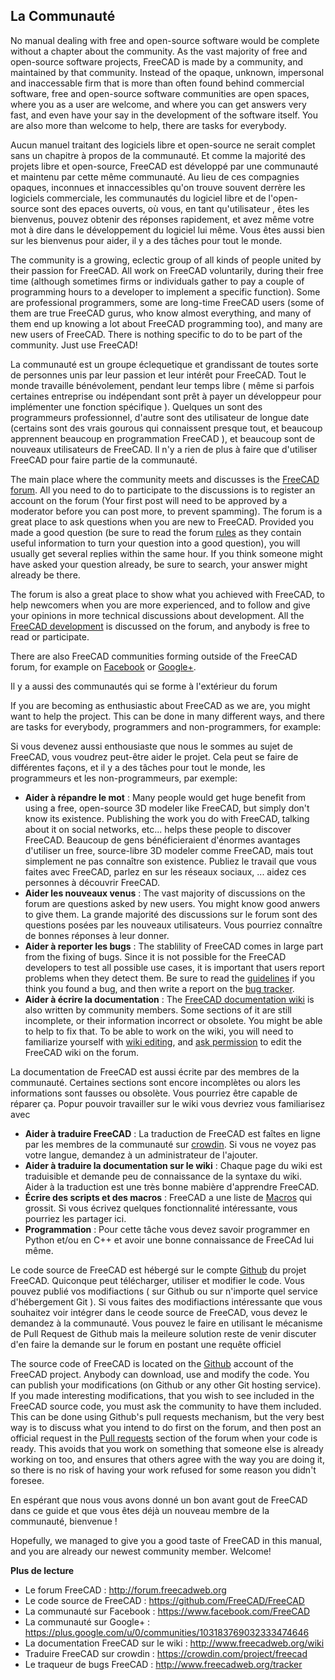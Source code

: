 ## La Communauté

No manual dealing with free and open-source software would be complete without a chapter about the community. As the vast majority of free and open-source software projects, FreeCAD is made by a community, and maintained by that community. Instead of the opaque, unknown, impersonal and inaccessable firm that is more than often found behind commercial software, free and open-source software communities are open spaces, where you as a user are welcome, and where you can get answers very fast, and even have your say in the development of the software itself. You are also more than welcome to help, there are tasks for everybody.

Aucun manuel traitant des logiciels libre et open-source ne serait complet sans un chapitre à propos de la communauté. Et comme la majorité des projets libre et open-source, FreeCAD est développé par une communauté et maintenu par cette même communauté. Au lieu de ces compagnies opaques, inconnues et innaccessibles qu'on trouve souvent derrère les logiciels commerciale, les communautés du logiciel libre et de l'open-source sont des epaces ouverts, où vous, en tant qu'utilisateur , êtes les bienvenus, pouvez obtenir des réponses rapidement, et avez même votre mot à dire dans le développement du logiciel lui même. Vous êtes aussi bien sur les bienvenus pour aider, il y a des tâches pour tout le monde. 

The community is a growing, eclectic group of all kinds of people united by their passion for FreeCAD. All work on FreeCAD voluntarily, during their free time (although sometimes firms or individuals gather to pay a couple of programming hours to a developer to implement a specific function). Some are professional programmers, some are long-time FreeCAD users (some of them are true FreeCAD gurus, who know almost everything, and many of them end up knowing a lot about FreeCAD programming too), and many are new users of FreeCAD. There is nothing specific to do to be part of the community. Just use FreeCAD!

La communauté est un groupe éclequetique et grandissant de toutes sorte de personnes unis par leur passion et leur intérêt pour FreeCAD. Tout le monde travaille bénévolement, pendant leur temps libre ( même si parfois certaines entreprise ou indépendant sont prêt à payer un développeur pour implémenter une fonction spécifique ). Quelques un sont des programmeurs professionnel, d'autre sont des utilisateur de longue date (certains sont des vrais gourous qui connaissent presque tout, et beaucoup apprennent beaucoup en programmation FreeCAD ), et beaucoup sont de nouveaux utilisateurs de FreeCAD. Il n'y a rien de plus à faire que d'utiliser FreeCAD pour faire partie de la communauté.

The main place where the community meets and discusses is the [FreeCAD forum](http://forum.freecadweb.org). All you need to do to participate to the discussions is to register an account on the forum (Your first post will need to be approved by a moderator before you can post more, to prevent spamming). The forum is a great place to ask questions when you are new to FreeCAD. Provided you made a good question (be sure to read the forum [rules](http://forum.freecadweb.org/viewtopic.php?f=3&t=2264) as they contain useful information to turn your question into a good question), you will usually get several replies within the same hour. If you think someone might have asked your question already, be sure to search, your answer might already be there.

The forum is also a great place to show what you achieved with FreeCAD, to help newcomers when you are more experienced, and to follow and give your opinions in more technical discussions about development. All the [FreeCAD development](http://forum.freecadweb.org/viewforum.php?f=6) is discussed on the forum, and anybody is free to read or participate.

There are also FreeCAD communities forming outside of the FreeCAD forum, for example on [Facebook](https://www.facebook.com/FreeCAD) or [Google+](https://plus.google.com/u/0/communities/103183769032333474646).

Il y a aussi des communautés qui se forme à l'extérieur du forum

If you are becoming as enthusiastic about FreeCAD as we are, you might want to help the project. This can be done in many different ways, and there are tasks for everybody, programmers and non-programmers, for example:

Si vous devenez aussi enthousiaste que nous le sommes au sujet de FreeCAD, vous voudrez peut-être aider le projet. Cela peut se faire de différentes façons, et il y a des tâches pour tout le monde, les programmeurs et les non-programmeurs, par exemple:

* **Aider à répandre le mot** : Many people would get huge benefit from using a free, open-source 3D modeler like FreeCAD, but simply don't know its existence. Publishing the work you do with FreeCAD, talking about it on social networks, etc... helps these people to discover FreeCAD.
Beaucoup de gens bénéficieraient d'énormes avantages d'utiliser un free, source-libre 3D modeler comme FreeCAD, mais tout simplement ne pas connaître son existence. Publiez le travail que vous faites avec FreeCAD, parlez en sur les réseaux sociaux, ... aidez ces personnes à découvrir FreeCAD.
* **Aider les nouveaux venus** : The vast majority of discussions on the forum are questions asked by new users. You might know good anwers to give them.
La grande majorité des discussions sur le forum sont des questions posées par les nouveaux utilisateurs. Vous pourriez connaître de bonnes réponses à leur donner.
* **Aider à reporter les bugs** : The stablility of FreeCAD comes in large part from the fixing of bugs. Since it is not possible for the FreeCAD developers to test all possible use cases, it is important that users report problems when they detect them. Be sure to read the [guidelines](http://forum.freecadweb.org/viewtopic.php?f=3&t=5236) if you think you found a bug, and then write a report on the [bug tracker](http://www.freecadweb.org/tracker).
* **Aider à écrire la documentation** : The [FreeCAD documentation wiki](http://www.freecadweb.org/wiki) is also written by community members. Some sections of it are still incomplete, or their information incorrect or obsolete. You might be able to help to fix that. To be able to work on the wiki, you will need to familiarize yourself with [wiki editing](https://www.mediawiki.org/wiki/Help:Editing_pages), and [ask permission](http://forum.freecadweb.org/viewforum.php?f=21) to edit the FreeCAD wiki on the forum.

La documentation de FreeCAD est aussi écrite par des membres de la communauté. Certaines sections sont encore incomplètes ou alors les informations sont fausses ou obsolète. Vous pourriez être capable de réparer ça. Popur pouvoir travailler sur le wiki vous devriez vous familiarisez avec 

* **Aider à traduire FreeCAD** : La traduction de FreeCAD est faîtes en ligne par les membres de la communauté sur [crowdin](https://crowdin.com/project/freecad). Si vous ne voyez pas votre langue, demandez à un administrateur de l'ajouter.
* **Aider à traduire la documentation sur le wiki** : Chaque page du wiki est traduisible et demande peu de connaissance de la syntaxe du wiki. Aider à la traduction est une très bonne mabière d'apprendre FreeCAD.
* **Écrire des scripts et des macros** : FreeCAD a une liste de [Macros](http://www.freecadweb.org/wiki/index.php?title=Macros_recipes/fr) qui grossit. Si vous écrivez quelques fonctionnalité intéressante, vous pourriez les partager ici.
* **Programmation** : Pour cette tâche vous devez savoir programmer en Python et/ou en C++ et avoir une bonne connaissance de FreeCAd lui même.

Le code source de FreeCAD est hébergé sur le compte [Github](https://github.com/FreeCAD/FreeCAD) du projet FreeCAD. Quiconque peut télécharger, utiliser et modifier le code. Vous pouvez publié vos modifiactions ( sur Github ou sur n'importe quel service d'hébergement Git ). Si vous faites des modifiactions intéressante que vous souhaitez voir intégrer dans le ceode source de FreeCAD, vous devez le demandez à la communauté. Vous pouvez le faire en utilisant le mécanisme de Pull Request de Github mais la meileure solution reste de venir discuter  d'en faire la demande sur le forum en postant une requête officiel 

The source code of FreeCAD is located on the [Github](https://github.com/FreeCAD/FreeCAD) account of the FreeCAD project. Anybody can download, use and modify the code. You can publish your modifications (on Github or any other Git hosting service). If you made interesting modifications, that you wish to see included in the FreeCAD source code, you must ask the community to have them included. This can be done using Github's pull requests mechanism, but the very best way is to discuss what you intend to do first on the forum, and then post an official request in the [Pull requests](http://forum.freecadweb.org/viewforum.php?f=17) section of the forum when your code is ready. This avoids that you work on something that someone else is already working on too, and ensures that others agree with the way you are doing it, so there is no risk of having your work refused for some reason you didn't foresee.

En espérant que nous vous avons donné un bon avant gout de FreeCAD dans ce guide et que vous êtes déjà un nouveau membre de la communauté, bienvenue !

Hopefully, we managed to give you a good taste of FreeCAD in this manual, and you are already our newest community member. Welcome!

**Plus de lecture**

* Le forum FreeCAD : http://forum.freecadweb.org
* Le code source de FreeCAD : https://github.com/FreeCAD/FreeCAD
* La communauté sur Facebook : https://www.facebook.com/FreeCAD
* La communauté sur Google+ : https://plus.google.com/u/0/communities/103183769032333474646
* La documentation FreeCAD sur le wiki : http://www.freecadweb.org/wiki
* Traduire FreeCAD sur crowdin : https://crowdin.com/project/freecad
* Le traqueur de bugs FreeCAD : http://www.freecadweb.org/tracker
